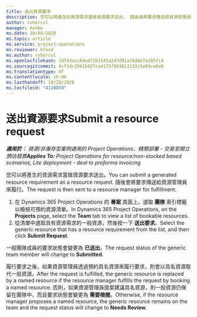 ```yaml
---
title: 送出資源要求
description: 您可以將產生的資源需求當做資源要求送出。 隨後會將要求傳送給資源管理員來履行。
author: ruhercul
manager: Annbe
ms.date: 10/04/2020
ms.topic: article
ms.service: project-operations
ms.reviewer: kfend
ms.author: ruhercul
ms.openlocfilehash: 18f43acc64ed72b1543a2d7d91a2648e7e185fc4
ms.sourcegitcommit: 4cf1dc1561b92fca4175f0b3813133c5e63ce8e6
ms.translationtype: HT
ms.contentlocale: zh-HK
ms.lasthandoff: 10/28/2020
ms.locfileid: "4128850"
---
```

# <a name="submit-a-resource-request"></a><span data-ttu-id="144b8-104">送出資源要求</span><span class="sxs-lookup"><span data-stu-id="144b8-104">Submit a resource request</span></span>

<span data-ttu-id="144b8-105">_**適用於：** 資源/非庫存型案例適用的 Project Operations、精簡部署 - 交易至開立預估發票_</span><span class="sxs-lookup"><span data-stu-id="144b8-105">_**Applies To:** Project Operations for resource/non-stocked based scenarios, Lite deployment - deal to proforma invoicing_</span></span>

<span data-ttu-id="144b8-106">您可以將產生的資源需求當做資源要求送出。</span><span class="sxs-lookup"><span data-stu-id="144b8-106">You can submit a generated resource requirement as a resource request.</span></span> <span data-ttu-id="144b8-107">隨後會將要求傳送給資源管理員來履行。</span><span class="sxs-lookup"><span data-stu-id="144b8-107">The request is then sent to a resource manager for fulfillment.</span></span>

1. <span data-ttu-id="144b8-108">在 Dynamics 365 Project Operations 的 **專案** 頁面上，選取 **團隊** 索引標籤以檢視可預約資源清單。</span><span class="sxs-lookup"><span data-stu-id="144b8-108">In Dynamics 365 Project Operations, on the **Projects** page, select the **Team** tab to view a list of bookable resources.</span></span> 
2. <span data-ttu-id="144b8-109">從清單中選取具有資源需求的一般資源，然後按一下 **送出要求**。</span><span class="sxs-lookup"><span data-stu-id="144b8-109">Select the generic resource that has a resource requirement from the list, and then click **Submit Request**.</span></span>

<span data-ttu-id="144b8-110">一般團隊成員的要求狀態會變更為 **已送出**。</span><span class="sxs-lookup"><span data-stu-id="144b8-110">The request status of the generic team member will change to **Submitted**.</span></span>

<span data-ttu-id="144b8-111">履行要求之後，如果資源管理員透過預約具名資源來履行要求，則會以具名資源取代一般資源。</span><span class="sxs-lookup"><span data-stu-id="144b8-111">After the request is fulfilled, the generic resource is replaced by a named resource if the resource manager fulfills the request by booking a named resource.</span></span> <span data-ttu-id="144b8-112">否則，如果資源管理員提案建議具名資源，則一般資源仍保留在團隊中，而且要求狀態會變更為 **需要檢閱**。</span><span class="sxs-lookup"><span data-stu-id="144b8-112">Otherwise, if the resource manager proposes a named resource, the generic resource remains on the team and the request status will change to **Needs Review**.</span></span>
